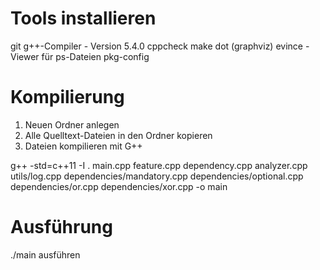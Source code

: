 # Tools installieren

git
g++-Compiler - Version 5.4.0
cppcheck
make
dot (graphviz)
evince - Viewer für ps-Dateien
pkg-config

# Kompilierung

1. Neuen Ordner anlegen
2. Alle Quelltext-Dateien in den Ordner kopieren
3. Dateien kompilieren mit G++

g++ -std=c++11 -I . main.cpp feature.cpp dependency.cpp analyzer.cpp utils/log.cpp dependencies/mandatory.cpp dependencies/optional.cpp dependencies/or.cpp dependencies/xor.cpp -o main

# Ausführung

./main ausführen
